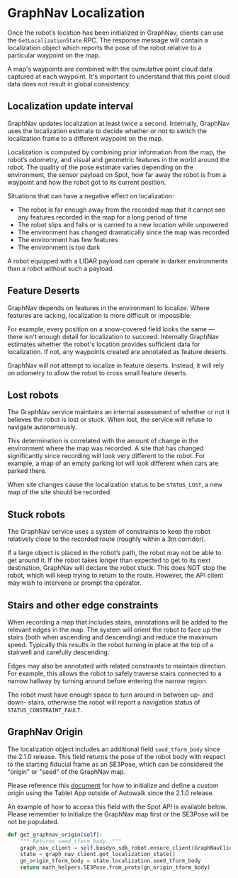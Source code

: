 <!--
Copyright (c) 2023 Boston Dynamics, Inc.  All rights reserved.

Downloading, reproducing, distributing or otherwise using the SDK Software
is subject to the terms and conditions of the Boston Dynamics Software
Development Kit License (20191101-BDSDK-SL).
-->

# GraphNav Localization

Once the robot’s location has been initialized in GraphNav, clients can use the `GetLocalizationState` RPC. The response message will contain a localization object which reports the pose of the robot relative to a particular waypoint on the map.

A map's waypoints are combined with the cumulative point cloud data captured at each waypoint. It's important to understand that this point cloud data does not result in global consistency.

## Localization update interval

GraphNav updates localization at least twice a second. Internally, GraphNav uses the localization estimate to decide whether or not to switch the localization frame to a different waypoint on the map.

Localization is computed by combining prior information from the map, the robot’s odometry, and visual and geometric features in the world around the robot. The quality of the pose estimate varies depending on the environment, the sensor payload on Spot, how far away the robot is from a waypoint and how the robot got to its current position.

Situations that can have a negative effect on localization:

- The robot is far enough away from the recorded map that it cannot see any features recorded in the map for a long period of time
- The robot slips and falls or is carried to a new location while unpowered
- The environment has changed dramatically since the map was recorded
- The environment has few features
- The environment is too dark

A robot equipped with a LIDAR payload can operate in darker environments than a robot without such a payload.

## Feature Deserts

GraphNav depends on features in the environment to localize. Where features are lacking, localization is more difficult or impossible.

For example, every position on a snow-covered field looks the same — there isn't enough detail for localization to succeed. Internally GraphNav estimates whether the robot's location provides sufficient data for localization. If not, any waypoints created are annotated as feature deserts.

GraphNav will not attempt to localize in feature deserts. Instead, it will rely on odometry to allow the robot to cross small feature deserts.

## Lost robots

The GraphNav service maintains an internal assessment of whether or not it believes the robot is lost or stuck. When lost, the service will refuse to navigate autonomously.

This determination is correlated with the amount of change in the environment where the map was recorded. A site that has changed significantly since recording will look very different to the robot. For example, a map of an empty parking lot will look different when cars are parked there.

When site changes cause the localization status to be `STATUS_LOST`, a new map of the site should be recorded.

## Stuck robots

The GraphNav service uses a system of constraints to keep the robot relatively close to the recorded route (roughly within a 3m corridor).

If a large object is placed in the robot’s path, the robot may not be able to get around it. If the robot takes longer than expected to get to its next destination, GraphNav will declare the robot stuck. This does NOT stop the robot, which will keep trying to return to the route. However, the API client may wish to intervene or prompt the operator.

## Stairs and other edge constraints

When recording a map that includes stairs, annotations will be added to the relevant edges in the map. The system will orient the robot to face up the stairs (both when ascending and descending) and reduce the maximum speed. Typically this results in the robot turning in place at the top of a stairwell and carefully descending.

Edges may also be annotated with related constraints to maintain direction. For example, this allows the robot to safely traverse stairs connected to a narrow hallway by turning around before entering the narrow region.

The robot must have enough space to turn around in between up- and down- stairs, otherwise the robot will report a navigation status of `STATUS_CONSTRAINT_FAULT`.

## GraphNav Origin

The localization object includes an additional field `seed_tform_body` since the 2.1.0 release. This field returns the pose of the robot body with respect to the starting fiducial frame as an SE3Pose, which can be considered the "origin" or "seed" of the GraphNav map.

Please reference this [document](https://support.bostondynamics.com/s/article/Site-inspection-with-teleoperation) for how to initialize and define a custom origin using the Tablet App outside of Autowalk since the 2.1.0 release.

An example of how to access this field with the Spot API is available below. Please remember to initialize the GraphNav map first or the SE3Pose will be not be populated.

```python
def get_graphnav_origin(self):
    """ Returns seed_tform_body. """
    graph_nav_client = self.bosdyn_sdk_robot.ensure_client(GraphNavClient.default_service_name)
    state = graph_nav_client.get_localization_state()
    gn_origin_tform_body = state.localization.seed_tform_body
    return math_helpers.SE3Pose.from_proto(gn_origin_tform_body)
```

<!--- image and page reference link definitions --->

[autonomous-top]: Readme.md "Spot SDK: Autonomy, GraphNav, and Missions"
[code-examples]: autonomous_navigation_code_examples.md "Autonomous navigation code examples"
[components]: components_of_autonomous_navigation.md "Components of autonomous navigation"
[typical]: typical_autonomous_navigation_use_case.md "Typical autonomous navigation use cases"
[autonomous-services]: autonomous_navigation_services.md "Autonomous navigation services"
[service]: graphnav_service.md "GraphNav service"
[map-structure]: graphnav_map_structure.md "GraphNav map structure"
[initialization]: initialization.md "Initialization"
[localization]: localization.md "Localization"
[locomotion]: graphnav_and_robot_locomotion.md "GraphNav and robot locomotion"
[missions]: missions_service.md "Missions service"
